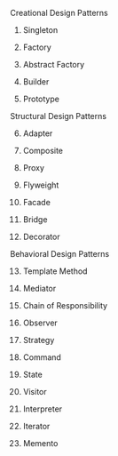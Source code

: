Creational Design Patterns


1. Singleton

2. Factory

3. Abstract Factory

4. Builder

5. Prototype

Structural Design Patterns


6. Adapter

7. Composite

8. Proxy

9. Flyweight

10. Facade

11. Bridge

12. Decorator



Behavioral Design Patterns


13. Template Method

14. Mediator

15. Chain of Responsibility

16. Observer

17. Strategy

18. Command

19. State

20. Visitor

21. Interpreter

22. Iterator

23. Memento

